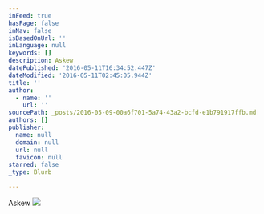 ```yaml
---
inFeed: true
hasPage: false
inNav: false
isBasedOnUrl: ''
inLanguage: null
keywords: []
description: Askew
datePublished: '2016-05-11T16:34:52.447Z'
dateModified: '2016-05-11T02:45:05.944Z'
title: ''
author:
  - name: ''
    url: ''
sourcePath: _posts/2016-05-09-00a6f701-5a74-43a2-bcfd-e1b791917ffb.md
authors: []
publisher:
  name: null
  domain: null
  url: null
  favicon: null
starred: false
_type: Blurb

---
```

Askew
![](https://s3-us-west-2.amazonaws.com/the-grid-img/p/2f9e2ef7b3ec087ceda107c7225a9371ada9a0e9.jpg)